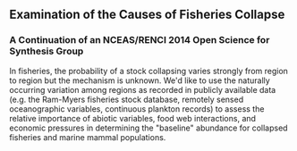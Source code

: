 ## Examination of the Causes of Fisheries Collapse
### A Continuation of an NCEAS/RENCI 2014 Open Science for Synthesis Group

In fisheries, the probability of a stock collapsing varies strongly from region to region but the mechanism is unknown. We'd like to use the naturally occurring variation among regions as recorded in publicly available data (e.g. the Ram-Myers fisheries stock database, remotely sensed oceanographic variables, continuous plankton records) to assess the relative importance of abiotic variables, food web interactions, and economic pressures in determining the "baseline" abundance for collapsed fisheries and marine mammal populations.
